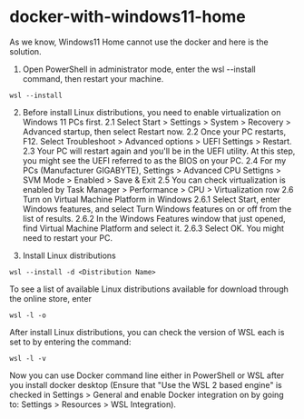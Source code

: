 # docker-with-windows11-home
As we know, Windows11 Home cannot use the docker and here is the solution.

1. Open PowerShell in administrator mode, enter the wsl --install command, then restart your machine.
```console
wsl --install
```

2. Before install Linux distributions, you need to enable virtualization on Windows 11 PCs first.
2.1 Select Start > Settings > System > Recovery > Advanced startup, then select Restart now.
2.2 Once your PC restarts, F12. Select Troubleshoot > Advanced options > UEFI Settings > Restart.
2.3 Your PC will restart again and you'll be in the UEFI utility. At this step, you might see the UEFI referred to as the BIOS on your PC.
2.4 For my PCs (Manufacturer GIGABYTE), Settings > Advanced CPU Settigns > SVM Mode > Enabled > Save & Exit
2.5 You can check virtualization is enabled by Task Manager > Performance > CPU > Virtualization row
2.6 Turn on Virtual Machine Platform in Windows
2.6.1  Select Start, enter Windows features, and select Turn Windows features on or off from the list of results.
2.6.2 In the Windows Features window that just opened, find Virtual Machine Platform and select it.
2.6.3 Select OK. You might need to restart your PC.

3. Install Linux distributions
```console
wsl --install -d <Distribution Name>
```
To see a list of available Linux distributions available for download through the online store, enter
```console
wsl -l -o
```

After install Linux distributions, you can check the version of WSL each is set to by entering the command:
```console
wsl -l -v
```

Now you can use Docker command line either in PowerShell or WSL after you install docker desktop (Ensure that "Use the WSL 2 based engine" is checked in Settings > General and enable Docker integration on by going to: Settings > Resources > WSL Integration).